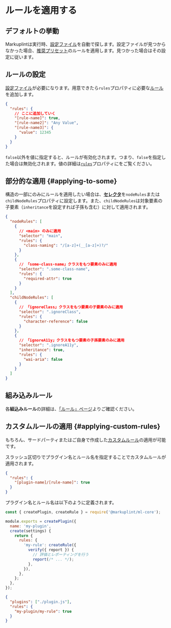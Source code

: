 # ルールを適用する

## デフォルトの挙動

Markuplintは実行時、[設定ファイル](/configuration)を自動で探します。設定ファイルが見つからなかった場合、[推奨プリセット](./presets)のルールを適用します。見つかった場合はその設定に従います。

## ルールの設定

[設定ファイル](/configuration)が必要になります。用意できたら`rules`プロパティに必要な[ルール](/rules)を追加します。

```json
{
  "rules": {
    // ここに追加していく
    "[rule-name]": true,
    "[rule-name2]": "Any Value",
    "[rule-name3]": {
      "value": 12345
    }
  }
}
```

`false`以外を値に指定すると、ルールが有効化されます。つまり、`false`を指定した場合は無効化されます。値の詳細は[`rules`](/configuration/properties#rules)プロパティにをご覧ください。

## 部分的な適用 {#applying-to-some}

構造の一部にのみにルールを適用したい場合は、[**セレクタ**](./selectors)を`nodeRules`または`childNodeRules`プロパティに設定します。また、`childNodeRules`は対象要素の子要素（`inheritance`を設定すれば子孫も含む）に対して適用されます。

```json
{
  "nodeRules": [
    {
      // <main> のみに適用
      "selector": "main",
      "rules": {
        "class-naming": "/[a-z]+(__[a-z]+)?/"
      }
    },
    {
      // 「some-class-name」クラスをもつ要素のみに適用
      "selector": ".some-class-name",
      "rules": {
        "required-attr": true
      }
    }
  ],
  "childNodeRules": [
    {
      // 「ignoreClass」クラスをもつ要素の子要素のみに適用
      "selector": ".ignoreClass",
      "rules": {
        "character-reference": false
      }
    },
    {
      // 「ignoreA11y」クラスをもつ要素の子孫要素のみに適用
      "selector": ".ignoreA11y",
      "inheritance": true,
      "rules": {
        "wai-aria": false
      }
    }
  ]
}
```

## 組み込みルール

各**組込みルール**の詳細は、[「ルール」ページ](/rules/)よりご確認ください。

## カスタムルールの適用 {#applying-custom-rules}

もちろん、サードパーティまたはご自身で作成した[カスタムルール](./custom-rule)の適用が可能です。

スラッシュ区切りでプラグイン名とルール名を指定することでカスタムルールが適用されます。

```json title="設定ファイル"
{
  "rules": {
    "[plugin-name]/[rule-name]": true
  }
}
```

プラグイン名とルール名は以下のように定義されます。

```js title="./plugin.js"
const { createPlugin, createRule } = require('@markuplint/ml-core');

module.exports = createPlugin({
  name: 'my-plugin',
  create(settings) {
    return {
      rules: {
        'my-rule': createRule({
          verify({ report }) {
            // 評価とレポーティングを行う
            report(/* ... */);
          },
        }),
      },
    };
  },
});
```

```json title="設定ファイル"
{
  "plugins": ["./plugin.js"],
  "rules": {
    "my-plugin/my-rule": true
  }
}
```
